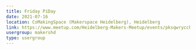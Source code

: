 ```yaml
---
title: Friday PiDay
date: 2021-07-16
location: CoMakingSpace (Makerspace Heidelberg), Heidelberg
link: https://www.meetup.com/Heidelberg-Makers-Meetup/events/pksqwrycckbvb/
usergroup: makershd
type: usergroup
---
```

